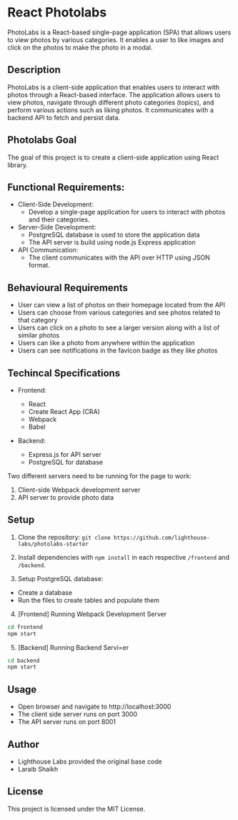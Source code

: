 # React Photolabs
PhotoLabs is a React-based single-page application (SPA) that allows users to view photos by various categories. It enables a user to like images and click on the photos to make the photo in a modal.

## Description
PhotoLabs is a client-side application that enables users to interact with photos through a React-based interface. The application allows users to view photos, navigate through different photo categories (topics), and perform various actions such as liking photos. It communicates with a backend API to fetch and persist data.

## Photolabs Goal
The goal of this project is to create a client-side application using React library.

## Functional Requirements:
- Client-Side Development: 
  - Develop a single-page application for users to interact with photos and their categories.
- Server-Side Development: 
  - PostgreSQL database is used to store the application data
  - The API server is build using node.js Express application
- API Communication:
  - The client communicates with the API over HTTP using JSON format.

## Behavioural Requirements
- User can view a list of photos on their homepage located from the API
- Users can choose from various categories and see photos related to that category
- Users can click on a photo to see a larger version along with a list of similar photos
- Users can like a photo from anywhere within the application
- Users can see notifications in the favIcon badge as they like photos

## Techincal Specifications
- Frontend:
  - React
  - Create React App (CRA)
  - Webpack
  - Babel

- Backend:
  - Express.js for API server
  - PostgreSQL for database

Two different servers need to be running for the page to work:
1. Client-side Webpack development server
2. API server to provide photo data

## Setup

1. Clone the repository: `git clone https://github.com/lighthouse-labs/photolabs-starter`

2. Install dependencies with `npm install` in each respective `/frontend` and `/backend`.

3. Setup PostgreSQL database:
  - Create a database
  - Run the files to create tables and populate them

4. [Frontend] Running Webpack Development Server

```sh
cd frontend
npm start
```

5. [Backend] Running Backend Servi=er

```sh
cd backend
npm start
```
## Usage
- Open browser and navigate to http://localhost:3000
- The client side server runs on port 3000
- The API server runs on port 8001

## Author
- Lighthouse Labs provided the original base code
- Laraib Shaikh

## License
This project is licensed under the MIT License.